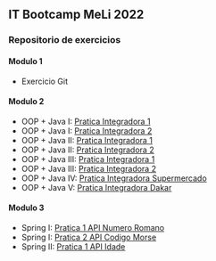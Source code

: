 ## IT Bootcamp MeLi 2022

### Repositorio de exercicios

#### Modulo 1
- Exercicio Git

#### Modulo 2
- OOP + Java I:     [Pratica Integradora 1](https://github.com/wevertonbruno/it-bootcamp-meli-java/tree/main/modulo-2/java-1-pratica-integradora-1)
- OOP + Java I:     [Pratica Integradora 2](https://github.com/wevertonbruno/it-bootcamp-meli-java/tree/main/modulo-2/java-1-pratica-integradora-2)
- OOP + Java II:    [Pratica Integradora 1](https://github.com/wevertonbruno/it-bootcamp-meli-java/tree/main/modulo-2/java-2-pratica-integradora-1)
- OOP + Java II:    [Pratica Integradora 2](https://github.com/wevertonbruno/it-bootcamp-meli-java/tree/main/modulo-2/java-2-pratica-integradora-2)
- OOP + Java III:   [Pratica Integradora 1](https://github.com/wevertonbruno/it-bootcamp-meli-java/tree/main/modulo-2/java-3-pratica-integradora-1)
- OOP + Java III:   [Pratica Integradora 2](https://github.com/wevertonbruno/it-bootcamp-meli-java/tree/main/modulo-2/java-3-pratica-integradora-2)
- OOP + Java IV:    [Pratica Integradora Supermercado](https://github.com/wevertonbruno/it-bootcamp-meli-java/tree/main/modulo-2/java-4-pratica-integradora)
- OOP + Java V:     [Pratica Integradora Dakar](https://github.com/wevertonbruno/it-bootcamp-meli-java/tree/main/modulo-2/java-5-pratica-integradora-dakar)


#### Modulo 3
- Spring I: [Pratica 1 API Numero Romano](https://github.com/wevertonbruno/it-bootcamp-meli-java/tree/main/modulo-3/spring-1-pratica-1)
- Spring I: [Pratica 2 API Codigo Morse](https://github.com/wevertonbruno/it-bootcamp-meli-java/tree/main/modulo-3/spring-1-pratica-2)
- Spring II: [Pratica 1 API Idade](https://github.com/wevertonbruno/it-bootcamp-meli-java/tree/main/modulo-3/spring-2-pratica-1)
